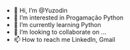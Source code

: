 - 👋 Hi, I’m @Yuzodin
- 👀 I’m interested in Progamação Python
- 🌱 I’m currently learning Python
- 💞️ I’m looking to collaborate on ...
- 📫 How to reach me LinkedIn, Gmail

<!---
Yuzodin/Yuzodin is a ✨ special ✨ repository because its `README.md` (this file) appears on your GitHub profile.
You can click the Preview link to take a look at your changes.
--->
